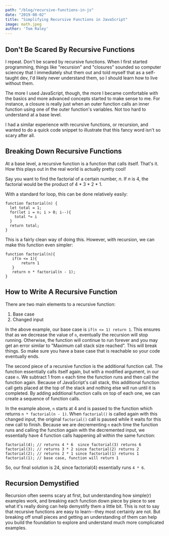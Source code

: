 ```yaml
---
path: "/blog/recursive-functions-in-js"
date: "2019-08-02"
title: "Simplifying Recursive Functions in JavaScript"
image: math.jpeg
author: 'Tom Raley'
---
```


## Don't Be Scared By Recursive Functions

I repeat. Don't be scared by recursive functions. When I first started programming, things like "recursion" and "closures" sounded so computer sciencey that I immediately shut them out and told myself that as a self-taught dev, I'd likely never understand them, so I should learn how to live without them.

The more I used JavaScript, though, the more I became comfortable with the basics and more advanced concepts started to make sense to me. For instance, a closure is really just when an outer function calls an inner function using one of the outer function's variables. Not too hard to understand at a base level.

I had a similar experience with recursive functions, or recursion, and wanted to do a quick code snippet to illustrate that this fancy word isn't so scary after all.

## Breaking Down Recursive Functions
At a base level, a recursive function is a function that calls itself. That's it. How this plays out in the real world is actually pretty cool!

Say you want to find the factorial of a certain number, _n_. If _n_ is 4, the factorial would be the product of 4 * 3 * 2 * 1. 

With a standard for loop, this can be done relatively easily:

```
function factorial(n) {
  let total = 1;
  for(let i = n; i > 0; i--){
    total *= i
  }
  return total;
}
```

This is a fairly clean way of doing this. However, with recursion, we can make this function even simpler:

```
function factorial(n){
   if(n <= 1){
       return 1
   }
   return n * factorial(n - 1);
}
```

## How to Write A Recursive Function

There are two main elements to a recursive function:
1. Base case
2. Changed input

In the above example, our base case is `if(n <= 1) return 1`. This ensures that as we decrease the value of `n`, eventually the recursion will stop running. Otherwise, the function will continue to run forever and you may get an error similar to "Maximum call stack size reached". This will break things. So make sure you have a base case that is reachable so your code eventually ends.

The second piece of a recursive function is the additional function call. The function essentially calls itself again, but with a modified argument, in our case `n`. We subtract 1 from `n` each time the function runs and then call the function again. Because of  JavaScript's call stack, this additional function call gets placed at the top of the stack and nothing else will run until it is completed. By adding additional function calls on top of each one, we can create a sequence of function calls.

In the example above, `n` starts at 4 and is passed to the function which returns `n * factorial(n - 1)`. When `factorial()` is called again with this changed input, the original `factorial()` call is paused while it waits for this new call to finish. Because we are decrementing `n` each time the function runs and calling the function again with the decremented input, we essentially have 4 function calls happening all within the same function:

```
factorial(4); // returns 4 * 6  since factorial(3) returns 6
factorial(3); // returns 3 * 2 since factorial(2) returns 2
factorial(2); // returns 2 * 1 since factorial(1) returns 1
factorial(1); // base case, function will return 1
```

So, our final solution is 24, since factorial(4) essentially runs `4 * 6`.

## Recursion Demystified

Recursion often seems scary at first, but understanding how simple(r) examples work, and breaking each function down piece by piece to see what it's really doing can help demystify them a little bit. This is not to say that recursive functions are easy to learn--they most certainly are not. But breaking off small pieces and getting an understanding of them can help you build the foundation to explore and understand much more complicated examples.

